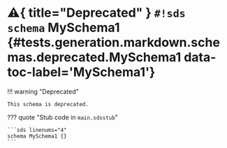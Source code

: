 # :warning:{ title="Deprecated" } `#!sds schema` MySchema1 {#tests.generation.markdown.schemas.deprecated.MySchema1 data-toc-label='MySchema1'}

!!! warning "Deprecated"

    This schema is deprecated.

??? quote "Stub code in `main.sdsstub`"

    ```sds linenums="4"
    schema MySchema1 {}
    ```
